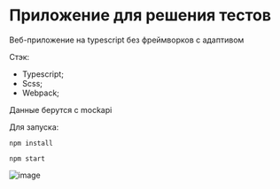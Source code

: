 # Приложение для решения тестов

Веб-приложение на typescript без фреймворков с адаптивом

Стэк:
- Typescript;
- Scss;
- Webpack;

Данные берутся с mockapi

Для запуска: 
```
npm install
```
```
npm start
```

![image](https://github.com/ivandnlv/test-for-intas/assets/91759945/9737a184-6fd8-46c0-b95c-3eeb19f1405b)
